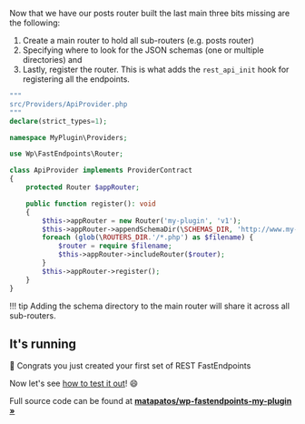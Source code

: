 Now that we have our posts router built the last main three bits missing are the following:

1. Create a main router to hold all sub-routers (e.g. posts router)
2. Specifying where to look for the JSON schemas (one or multiple directories) and
3. Lastly, register the router. This is what adds the `rest_api_init` hook for registering all
   the endpoints.

```php
"""
src/Providers/ApiProvider.php
"""
declare(strict_types=1);

namespace MyPlugin\Providers;

use Wp\FastEndpoints\Router;

class ApiProvider implements ProviderContract
{
    protected Router $appRouter;

    public function register(): void
    {
        $this->appRouter = new Router('my-plugin', 'v1');
        $this->appRouter->appendSchemaDir(\SCHEMAS_DIR, 'http://www.my-plugin.com');
        foreach (glob(\ROUTERS_DIR.'/*.php') as $filename) {
            $router = require $filename;
            $this->appRouter->includeRouter($router);
        }
        $this->appRouter->register();
    }
}
```

!!! tip
      Adding the schema directory to the main router will share it across
      all sub-routers.

## It's running

🎉 Congrats you just created your first set of REST FastEndpoints

Now let's see [how to test it out](https://github.com/matapatos/wp-fastendpoints/wiki/Testing)! 😄

Full source code can be found at **[matapatos/wp-fastendpoints-my-plugin »](https://github.com/matapatos/wp-fastendpoints-my-plugin)**